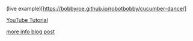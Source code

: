 (live example)[https://bobbyroe.github.io/robotbobby/cucumber-dance/]

[YouTube Tutorial](https://www.youtube.com/watch?v=NydMWj2YT4g&t=63s)

[more info blog post](http://robotbobby.com/tutorials/cucumber.html)
